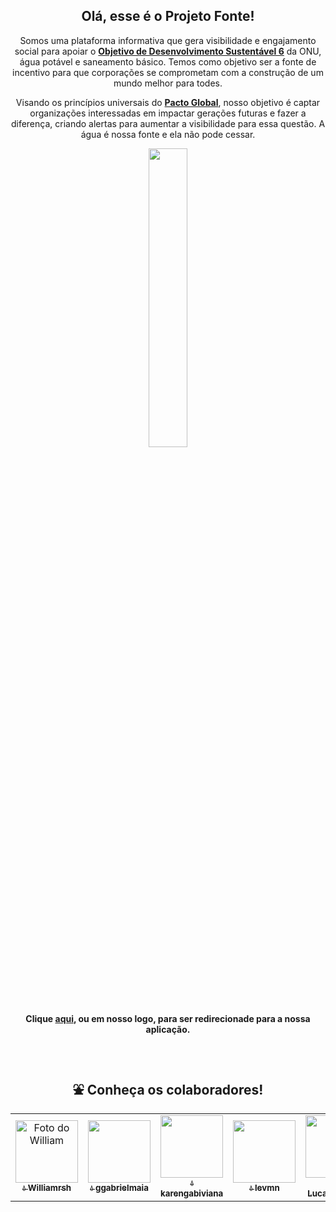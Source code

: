 <h2 align="center">Olá, esse é o Projeto Fonte!</h2>

<div align="center">
  <p>Somos uma plataforma informativa que gera visibilidade e engajamento social para apoiar o <a href="https://brasil.un.org/pt-br/sdgs/6"><b>Objetivo de Desenvolvimento Sustentável 6</b></a> da ONU, água potável e saneamento básico. Temos como objetivo ser a fonte de incentivo para que corporações se comprometam com a construção de um mundo melhor para todes.</p>
  <p>Visando os princípios universais do <a href="https://www.pactoglobal.org.br"><b>Pacto Global</b></a>, nosso objetivo é captar organizações interessadas em impactar gerações futuras e fazer a diferença, criando alertas para aumentar a visibilidade para essa questão. A água é nossa fonte e ela não pode cessar.</p>
</div>

<div align="center">
  <a href="https://projetofonte.vercel.app">
    <img width="35%" src="https://i.imgur.com/M6XQiMZ.png">
  </a>
</div>

<h4 align="center">Clique <a href="https://projetofonte.vercel.app">aqui</a>, ou em nosso logo, para ser redirecionade para a nossa aplicação.</h4>

</br>

<h2 align="center">⛲ Conheça os colaboradores!</h2>

<div align="center">
<table>
  
  <tr>
    <td align="center">
      <a href="https://github.com/Williamrsh">
        <img src="https://github.com/Williamrsh.png" width="100px;" alt="Foto do William"/><br/>
          <sub>
            <b>💧 Williamrsh</b>
          </sub>
       </a><br/>
  
  <td align="center"><a href="https://github.com/ggabrielmaia"><img  
  src="https://github.com/ggabrielmaia.png" 
  width="100px;" alt=""/><br /><sub><b>💧 ggabrielmaia</b></sub></a><br />
    
  <td align="center"><a href="https://github.com/karengabiviana"><img  
  src="https://github.com/karengabiviana.png" 
  width="100px;" alt=""/><br /><sub><b>💧 karengabiviana</b></sub></a><br />
  
  <td align="center"><a href="https://github.com/levmn/"><img  
  src="https://github.com/levmn.png" 
  width="100px;" alt=""/><br /><sub><b>💧 levmn</b></sub></a><br />
  
  <td align="center"><a href="https://github.com/LucasBraga03"><img  
  src="https://github.com/LucasBraga03.png" 
  width="100px;" alt=""/><br /><sub><b>💧 LucasBraga03</b></sub></a><br />
  
  <td align="center"><a href="https://github.com/naaduque"><img  
  src="https://github.com/naaduque.png" 
  width="100px;" alt=""/><br /><sub><b>💧 naaduque</b></sub></a><br />
  </tr>
  
</table>
</div>
